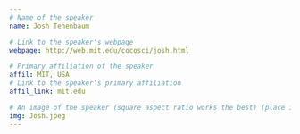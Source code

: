 ```yaml
---
# Name of the speaker
name: Josh Tenenbaum

# Link to the speaker's webpage
webpage: http://web.mit.edu/cocosci/josh.html

# Primary affiliation of the speaker
affil: MIT, USA
# Link to the speaker's primary affiliation
affil_link: mit.edu

# An image of the speaker (square aspect ratio works the best) (place in the `assets/img/speakers` directory)
img: Josh.jpeg
---
```


<!-- Whatever you write below will show up as the speaker's bio -->

